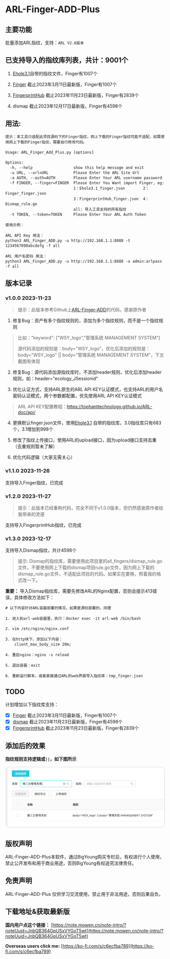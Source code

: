 # ARL-Finger-ADD-Plus

## 主要功能

批量添加ARL指纹，支持：`ARL V2.6版本`

## 已支持导入的指纹库列表，共计：9001个

1. [Ehole3.1](https://github.com/EdgeSecurityTeam/EHole/releases/tag/v3.1)自带的指纹文件，Finger有1007个

2. [Finger](https://github.com/EASY233/Finger/blob/main/library/finger.json) 截止2023年3月11日最新版，Finger有1007个

3. [FingerprintHub](https://github.com/0x727/FingerprintHub/blob/main/web_fingerprint_v3.json) 截止2023年11月23日最新版，Finger有2839个

4. dismap 截止2023年12月17日最新版，Finger有4598个


## 用法:

```
提示：本工具只适配此项目源码下的Finger指纹，网上下载的Finger指纹可能不适配，如需使用网上下载的Finger指纹，需要自行修改代码。

Usage: ARL_Finger_Add_Plus.py [options]

Options:
  -h, --help                  show this help message and exit
  -u URL, --url=URL           Please Enter the ARL Site Url
  -a AUTH, --auth=AUTH        Please Enter Your ARL username password
  -f FINGER, --finger=FINGER  Please Enter You Want import Finger, eg:
                              1：Ehole3.1_finger.json        2：Finger_finger.json
                              3：FingerprintHub_finger.json  4：Dismap_rule.go
                              all: 导入工具支持的所有指纹
  -t TOKEN, --token=TOKEN     Please Enter Your ARL Auth Token

使用示例：

ARL API Key 用法：
python3 ARL_Finger_ADD.py -u http://192.168.1.1:8888 -t 1234567890abcdefg -f all

ARL 用户名密码 用法：
python3 ARL_Finger_ADD.py -u http://192.168.1.1:8888 -a admin:arlpass -f all

```

## 版本记录

### v1.0.0 2023-11-23

> 提示：此版本参考Github上[ARL-Finger-ADD](https://github.com/loecho-sec/ARL-Finger-ADD)的代码，感谢原作者

1. 修复Bug：资产有多个指纹规则的，添加为多个指纹规则，而不是一个指纹规则

> 比如："keyword": ["WSY_logo","管理系统 MANAGEMENT SYSTEM"]
>
> 源代码添加的规则是：body="WSY_logo"，优化后添加的规则是：body="WSY_logo" || body="管理系统 MANAGEMENT SYSTEM"，下文截图有体现

2. 修复Bug：源代码添加源指纹库时，不添加header规则，优化后添加header规则，如：header="ecology_JSessionid"

3. 优化认证方式，支持ARL原生的ARL API KEY认证模式，也支持ARL的用户名密码认证模式，两个参数都配置，优先使用ARL API KEY认证模式

> ARL API KEY配置教程：https://tophanttechnology.github.io/ARL-doc/api/

4. 更换默认finger.json文件，使用[Ehole3.1](https://github.com/EdgeSecurityTeam/EHole/releases/tag/v3.1)
   自带的指纹库，3.0指纹库只有683个，3.1增加到998个

5. 修改了指纹上传接口，使用ARL的upload接口，因为upload接口支持去重（去重规则暂未了解）

6. 优化代码逻辑（大家无需关心）

### v1.1.0 2023-11-26
支持导入Finger指纹，已完成

### v1.2.0 2023-11-27

> 提示：此版本已经重构代码，完全不同于v1.0.0版本，但仍然感谢原作者给我带来的灵感

支持导入FingerprintHub指纹，已完成

### v1.3.0 2023-12-17
支持导入Dismap指纹，共计4598个
> 提示:
> Dismap的指纹库，需要使用此项目里的all_fingers/dismap_rule.go文件，不要使用网上下载的dismap项目rule.go文件，因为网上下载的dismap_rule.go文件，不适配此项目的代码。如果实在要换，照着我的格式改一下。

**重要：** 导入Dismap指纹库，需要先修改ARL的Nginx配置，否则会提示413错误，具体修改方法如下：
```
# 以下内容针对ARL容器部署的情况，如果是源码部署的，同理

1. 进入到arl-web容器里，执行：docker exec -it arl-web /bin/bash

2. vim /etc/nginx/nginx.conf

3. 在http块下，添加以下内容：
    client_max_body_size 20m;

4. 重启nginx：nginx -s reload

5. 退出容器：exit

6. 重新运行脚本，或者直接通过ARL的web界面导入指纹库：tmp_finger.json
```


## TODO

计划增加以下指纹库支持：

- [x] [Finger](https://github.com/EASY233/Finger/blob/main/library/finger.json) 截止2023年3月11日最新版，Finger有1007个
- [x] [dismap](https://github.com/zhzyker/dismap/blob/main/readme-zh.md#-rulelab) 截止2023年11月23日最新版，Finger有4598个
- [x] [FingerprintHub](https://github.com/0x727/FingerprintHub/blob/main/web_fingerprint_v3.json)   截止2023年11月23日最新版，Finger有2839个

## 添加后的效果

**指纹规则支持逻辑或`||`，如下图所示**

![image](4.png)

## 版权声明

ARL-Finger-ADD-Plus本软件，通过BigYoung购买专栏后，有权进行个人使用，禁止公开发布和用于商业用途，否则BigYoung有权追究法律责任。

## 免责声明

ARL-Finger-ADD-Plus 仅供学习交流使用，禁止用于非法用途，否则后果自负。

## 下载地址&获取最新版

**国内用户点这个链接：**
[https://note.mowen.cn/note-intro/?noteUuid=JnbQB364GpUSxVYGoT5wt](https://note.mowen.cn/note-intro/?noteUuid=JnbQB364GpUSxVYGoT5wt)

**Overseas users click me:**
[https://ko-fi.com/s/c6ecfba789](https://ko-fi.com/s/c6ecfba789)

